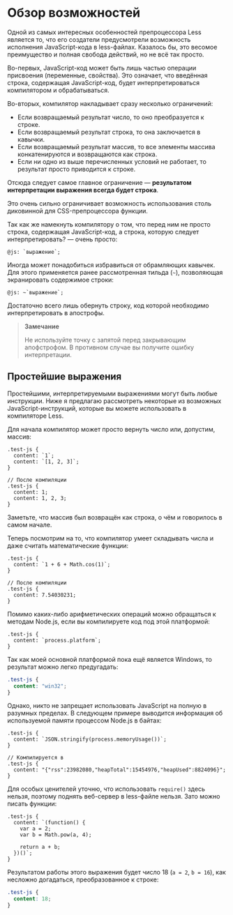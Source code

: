 # Обзор возможностей

Одной из самых интересных особенностей препроцессора Less является то, что его создатели предусмотрели возможность исполнения JavaScript-кода в less-файлах. Казалось бы, это весомое преимущество и полная свобода действий, но не всё так просто.

Во-первых, JavaScript-код может быть лишь частью операции присвоения (переменные, свойства). Это означает, что введённая строка, содержащая JavaScript-код, будет интерпретироваться компилятором и обрабатываться.

Во-вторых, компилятор накладывает сразу несколько ограничений:

  * Если возвращаемый результат число, то оно преобразуется к строке.
  * Если возвращаемый результат строка, то она заключается в кавычки.
  * Если возвращаемый результат массив, то все элементы массива конкатенируются и возвращаются как строка.
  * Если ни одно из выше перечисленных условий не работает, то результат просто приводится к строке.

Отсюда следует самое главное ограничение — **результатом интерпретации выражения всегда будет строка**.

Это очень сильно ограничивает возможность использования столь диковинной для CSS-препроцессора функции.

Так как же намекнуть компилятору о том, что перед ним не просто строка, содержащая JavaScript-код, а строка, которую следует интерпретировать? — очень просто:

```less
@js: `выражение`;
```

Иногда может понадобиться избравиться от обрамляющих кавычек. Для этого применяется ранее рассмотренная тильда (`~`), позволяющая экранировать содержимое строки:

```less
@js: ~`выражение`;
```

Достаточно всего лишь обернуть строку, код которой необходимо интерпретировать в апострофы.

> **Замечание**
>
> Не используйте точку с запятой перед закрывающим апофстрофом. В противном случае вы получите ошибку интерпретации.




## Простейшие выражения

Простейшими, интерпретируемыми выражениями могут быть любые инструкции. Ниже я предлагаю рассмотреть некоторые из возможных JavaScript-инструкций, которые вы можете использовать в компиляторе Less.

Для начала компилятор может просто вернуть число или, допустим, массив:

```less
.test-js {
  content: `1`;
  content: `[1, 2, 3]`;
}

// После компиляции
.test-js {
  content: 1;
  content: 1, 2, 3;
}
```

Заметьте, что массив был возвращён как строка, о чём и говорилось в самом начале.

Теперь посмотрим на то, что компилятор умеет складывать числа и даже считать математические функции:

```less
.test-js {
  content: `1 + 6 + Math.cos(1)`;
}

// После компиляции
.test-js {
  content: 7.54030231;
}
```

Помимо каких-либо арифметических операций можно обращаться к методам Node.js, если вы компилируете код под этой платформой:

```less
.test-js {
  content: `process.platform`;
}
```

Так как моей основной платформой пока ещё является Windows, то результат можно легко предугадать:

```css
.test-js {
  content: "win32";
}
```

Однако, никто не запрещает использовать JavaScript на полную в разумных пределах. В следующем примере выводится информация об используемой памяти процессом Node.js в байтах:

```less
.test-js {
  content: `JSON.stringify(process.memoryUsage())`;
}

// Компилируется в
.test-js {
  content: "{"rss":23982080,"heapTotal":15454976,"heapUsed":8824096}";
}
```

Для особых ценителей уточню, что использовать `require()` здесь нельзя, поэтому поднять веб-сервер в less-файле нельзя. Зато можно писать функции:

```less
.test-js {
  content: `(function() {
    var a = 2;
    var b = Math.pow(a, 4);

    return a + b;
  })()`;
}
```

Результатом работы этого выражения будет число 18 (`a = 2`, `b = 16`), как несложно догадаться, преобразованное к строке:

```css
.test-js {
  content: 18;
}
```
